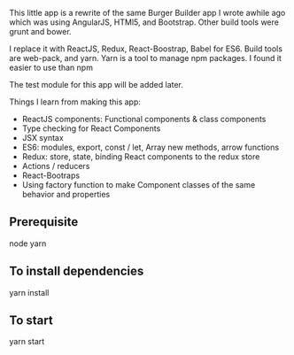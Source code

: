 This little app is a rewrite of the same Burger Builder app I wrote awhile ago which was using AngularJS, HTMl5, and Bootstrap. Other build tools were grunt and bower.

I replace it with ReactJS, Redux, React-Boostrap, Babel for ES6. Build tools are web-pack, and yarn. Yarn is a tool to manage npm packages. I found it easier to use than npm

The test module for this app will be added later.

Things I learn from making this app:
- ReactJS components: Functional components & class components
- Type checking for React Components
- JSX syntax
- ES6: modules, export, const / let, Array new methods, arrow functions
- Redux: store, state, binding React components to the redux store
- Actions / reducers
- React-Bootraps
- Using factory function to make Component classes of the same behavior and properties

## Prerequisite
node
yarn

## To install dependencies
yarn install

## To start
yarn start
